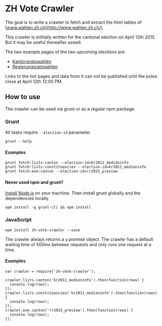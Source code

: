 # ZH Vote Crawler

The goal is to write a crawler to fetch and extract the html tables of [www.wahlen.zh.ch](http://www.wahlen.zh.ch/).

This crawler is intitially written for the cantonal election on April 12th 2015. But it may be useful thereafter aswell.

The two example pages of the two upcoming elections are:
- [Kantonsratswahlen](http://www.wahlen.zh.ch/wahlen/kr2011_medieninfo/viewer.php?menu=listen_kanton)
- [Regierungsratswahlen](http://www.wahlen.zh.ch/wahlen/rr2015_preview/viewer.php?table=kandkanton)

Links to the hot pages and data from it can not be published until the poles close at April 12th 12:00 PM.

## How to use

The crawler can be used via grunt or as a regular npm package.

### Grunt

All tasks require `--election-id` parameter.

```
grunt --help
```

#### Examples

```
grunt fetch:lists:canton --election-id=kr2011_medieninfo
grunt fetch:lists:constituencies --election-id=kr2011_medieninfo
grunt fetch:exe:canton --election-id=rr2015_preview
```


#### Never used npm and grunt?

[Install Node.js](https://github.com/joyent/node/wiki/Installing-Node.js-via-package-manager#osx) on your machine. Then install grunt globally and the dependencies locally.

```
npm install -g grunt-cli && npm install
```

### JavaScript

```
npm install zh-vote-crawler --save
```

The crawler always returns a `q` promise object. The crawler has a default waiting time of 500ms between requests and only runs one request at a time.

#### Examples

```
var crawler = require('zh-vote-crawler');

crawler.lists.canton('kr2011_medieninfo').then(function(rows) {
  console.log(rows);
});
crawler.lists.constituencies('kr2011_medieninfo').then(function(rows) {
  console.log(rows);
});
crawler.exe.canton('rr2015_preview').then(function(rows) {
  console.log(rows);
});
```

